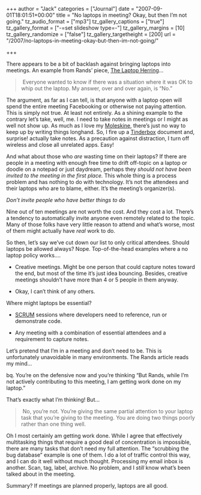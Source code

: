 +++
author = "Jack"
categories = ["Journal"]
date = "2007-09-01T18:01:51+00:00"
title = "No laptops in meeting? Okay, but then I’m not going."
tz_audio_format = ["mp3"]
tz_gallery_captions = ["true"]
tz_gallery_format = ["-=set slideshow type=-"]
tz_gallery_margins = [10]
tz_gallery_randomize = ["false"]
tz_gallery_targetheight = [200]
url = "/2007/no-laptops-in-meeting-okay-but-then-im-not-going/"

+++

There appears to be a bit of backlash against bringing laptops into meetings. An example from Rands’ piece, [The Laptop Herring][1]…

>  Everyone wanted to know if there was a situation where it was OK to whip out the laptop. My answer, over and over again, is “No.” 

The argument, as far as I can tell, is that anyone with a laptop open will spend the entire meeting Facebooking or otherwise not paying attention. This is simply not true. At least not entirely. As a shining example to the contrary let’s take, well, me. I need to take notes in meetings or I might as well not show up. As much as I love my [Moleskine][2], there’s just no way to keep up by writing things longhand. So, I fire up a [Tinderbox][3] document and, surprise! actually take notes. As a precaution against distraction, I turn off wireless and close all unrelated apps. Easy!

And what about those who _are_ wasting time on their laptops? If there are people in a meeting with enough free time to drift off-topic on a laptop or doodle on a notepad or just daydream, perhaps they _should not have been invited to the meeting in the first place._ This whole thing is a process problem and has nothing to do with technology. It’s not the attendees and their laptops who are to blame, either. It’s the meeting’s organizer(s).

_Don’t invite people who have better things to do_

Nine out of ten meetings are not worth the cost. And they cost a lot. There’s a tendency to automatically invite anyone even remotely related to the topic. Many of those folks have very little reason to attend and what’s worse, most of them might actually have _real_ work to do.

So then, let’s say we’ve cut down our list to only critical attendees. Should laptops be allowed always? Nope. Top-of-the-head examples where a no laptop policy works&#8230;.

  * Creative meetings. Might be one person that could capture notes toward the end, but most of the time it’s just idea bouncing. Besides, creative meetings shouldn’t have more than 4 or 5 people in them anyway.</p> 
  * Okay, I can’t think of any others.

Where might laptops be essential?

  * [SCRUM][4] sessions where developers need to reference, run or demonstrate code.</p> 
  * Any meeting with a combination of essential attendees and a requirement to capture notes.

Let’s pretend that I’m in a meeting and don’t need to be. This is unfortunately unavoidable in many environments. The Rands article reads my mind…

bq. You’re on the defensive now and you’re thinking “But Rands, while I’m not actively contributing to this meeting, I am getting work done on my laptop.”

That’s exactly what I’m thinking! But…

>  No, you’re not. You’re giving the same partial attention to your laptop task that you’re giving to the meeting. You are doing two things poorly rather than one thing well. 

Oh I most certainly am getting work done. While I agree that effectively multitasking things that require a good deal of concentration is impossible, there are many tasks that don’t need my full attention. The “scrubbing the bug database” example is one of them. I do a lot of traffic control this way, and I can do it well without much thought. Processing my email inbox is another. Scan, tag, label, archive. No problem, and I _still_ know what’s been talked about in the meeting.

Summary? If meetings are planned properly, laptops are all good.

 [1]: http://www.randsinrepose.com/archives/2007/08/31/the_laptop_herring.html
 [2]: http://en.wikipedia.org/wiki/Moleskine
 [3]: http://eastgate.com/Tinderbox
 [4]: http://en.wikipedia.org/wiki/Scrum_%28development%29